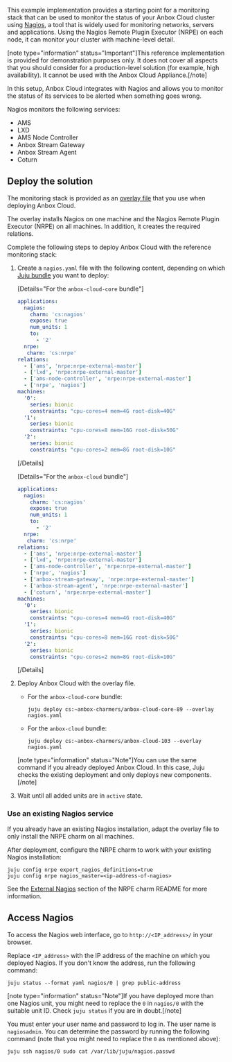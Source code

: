 This example implementation provides a starting point for a monitoring stack that can be used to monitor the status of your Anbox Cloud cluster using [Nagios](https://www.nagios.org/), a tool that is widely used for monitoring networks, servers and applications. Using the Nagios Remote Plugin Executor (NRPE) on each node, it can monitor your cluster with machine-level detail.

[note type="information" status="Important"]This reference implementation is provided for demonstration purposes only. It does not cover all aspects that you should consider for a production-level solution (for example, high availability). It cannot be used with the Anbox Cloud Appliance.[/note]

In this setup, Anbox Cloud integrates with Nagios and allows you to monitor the status of its services to be alerted when something goes wrong.

Nagios monitors the following services:

- AMS
- LXD
- AMS Node Controller
- Anbox Stream Gateway
- Anbox Stream Agent
- Coturn

## Deploy the solution

The monitoring stack is provided as an [overlay file](https://discourse.ubuntu.com/t/installation-customizing/17747#overlay-files) that you use when deploying Anbox Cloud.

The overlay installs Nagios on one machine and the Nagios Remote Plugin Executor (NRPE) on all machines. In addition, it creates the required relations.

Complete the following steps to deploy Anbox Cloud with the reference monitoring stack:

1. Create a `nagios.yaml` file with the following content, depending on which [Juju bundle](https://discourse.ubuntu.com/t/about-anbox-cloud/17802#juju-bundles) you want to deploy:

   [Details="For the `anbox-cloud-core` bundle"]
   ```yaml
   applications:
     nagios:
       charm: 'cs:nagios'
       expose: true
       num_units: 1
       to:
         - '2'
     nrpe:
      charm: 'cs:nrpe'
   relations:
     - ['ams', 'nrpe:nrpe-external-master']
     - ['lxd', 'nrpe:nrpe-external-master']
     - ['ams-node-controller', 'nrpe:nrpe-external-master']
     - ['nrpe', 'nagios']
   machines:
     '0':
       series: bionic
       constraints: "cpu-cores=4 mem=4G root-disk=40G"
     '1':
       series: bionic
       constraints: "cpu-cores=8 mem=16G root-disk=50G"
     '2':
       series: bionic
       constraints: "cpu-cores=2 mem=8G root-disk=10G"
   ```
   [/Details]

   [Details="For the `anbox-cloud` bundle"]
   ```yaml
   applications:
     nagios:
       charm: 'cs:nagios'
       expose: true
       num_units: 1
       to:
         - '2'
     nrpe:
      charm: 'cs:nrpe'
   relations:
     - ['ams', 'nrpe:nrpe-external-master']
     - ['lxd', 'nrpe:nrpe-external-master']
     - ['ams-node-controller', 'nrpe:nrpe-external-master']
     - ['nrpe', 'nagios']
     - ['anbox-stream-gateway', 'nrpe:nrpe-external-master']
     - ['anbox-stream-agent', 'nrpe:nrpe-external-master']
     - ['coturn', 'nrpe:nrpe-external-master']
   machines:
     '0':
       series: bionic
       constraints: "cpu-cores=4 mem=4G root-disk=40G"
     '1':
       series: bionic
       constraints: "cpu-cores=8 mem=16G root-disk=50G"
     '2':
       series: bionic
       constraints: "cpu-cores=2 mem=8G root-disk=10G"
   ```
   [/Details]
1. Deploy Anbox Cloud with the overlay file.

   - For the `anbox-cloud-core` bundle:

         juju deploy cs:~anbox-charmers/anbox-cloud-core-89 --overlay nagios.yaml

   - For the `anbox-cloud` bundle:

         juju deploy cs:~anbox-charmers/anbox-cloud-103 --overlay nagios.yaml

   [note type="information" status="Note"]You can use the same command if you already deployed Anbox Cloud. In this case, Juju checks the existing deployment and only deploys new components.[/note]
1. Wait until all added units are in `active` state.

### Use an existing Nagios service

If you already have an existing Nagios installation, adapt the overlay file to only install the NRPE charm on all machines.

After deployment, configure the NRPE charm to work with your existing Nagios installation:

    juju config nrpe export_nagios_definitions=true
    juju config nrpe nagios_master=<ip-address-of-nagios>

See the [External Nagios](https://jaas.ai/nrpe) section of the NRPE charm README for more information.

## Access Nagios

To access the Nagios web interface, go to `http://<IP_address>/` in your browser.

Replace `<IP_address>` with the IP address of the machine on which you deployed Nagios. If you don't know the address, run the following command:

    juju status --format yaml nagios/0 | grep public-address

[note type="information" status="Note"]If you have deployed more than one Nagios unit, you might need to replace the `0` in `nagios/0` with the suitable unit ID. Check `juju status` if you are in doubt.[/note]

You must enter your user name and password to log in. The user name is `nagiosadmin`. You can determine the password by running the following command (note that you might need to replace the `0` as mentioned above):

    juju ssh nagios/0 sudo cat /var/lib/juju/nagios.passwd
